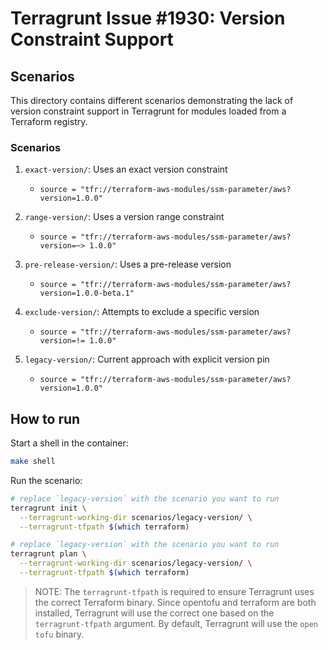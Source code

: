 # Terragrunt Issue #1930: Version Constraint Support

## Scenarios

This directory contains different scenarios demonstrating the lack of version constraint support in Terragrunt for modules loaded from a Terraform registry.

### Scenarios

1. `exact-version/`: Uses an exact version constraint

   - `source = "tfr://terraform-aws-modules/ssm-parameter/aws?version=1.0.0"`

2. `range-version/`: Uses a version range constraint

   - `source = "tfr://terraform-aws-modules/ssm-parameter/aws?version=~> 1.0.0"`

3. `pre-release-version/`: Uses a pre-release version

   - `source = "tfr://terraform-aws-modules/ssm-parameter/aws?version=1.0.0-beta.1"`

4. `exclude-version/`: Attempts to exclude a specific version

   - `source = "tfr://terraform-aws-modules/ssm-parameter/aws?version=!= 1.0.0"`

5. `legacy-version/`: Current approach with explicit version pin
   - `source = "tfr://terraform-aws-modules/ssm-parameter/aws?version=1.0.0"`

## How to run

Start a shell in the container:

```bash
make shell
```

Run the scenario:

```bash
# replace `legacy-version` with the scenario you want to run
terragrunt init \
  --terragrunt-working-dir scenarios/legacy-version/ \
  --terragrunt-tfpath $(which terraform)

# replace `legacy-version` with the scenario you want to run
terragrunt plan \
  --terragrunt-working-dir scenarios/legacy-version/ \
  --terragrunt-tfpath $(which terraform)
```

> NOTE: The `terragrunt-tfpath` is required to ensure Terragrunt uses the correct Terraform binary. Since opentofu and terraform are both installed, Terragrunt will use the correct one based on the `terragrunt-tfpath` argument. By default, Terragrunt will use the `open tofu` binary.

